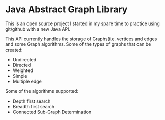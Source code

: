 # Java Abstract Graph Library

This is an open source project I started in my spare time to practice using git/github with a new Java API.

This API currently handles the storage of Graphs(i.e. vertices and edges and some Graph algorithms.
Some of the types of graphs that can be created:
- Undirected
- Directed
- Weighted
- Simple
- Multiple edge

Some of the algorithms supported:
- Depth first search
- Breadth first search
- Connected Sub-Graph Determination